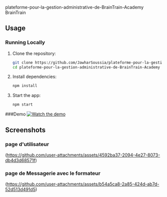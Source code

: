 plateforme-pour-la-gestion-administrative-de-BrainTrain-Academy   BrainTrain
## Usage

### Running Locally

1. Clone the repository:
   ```bash
   git clone https://github.com/JawharSoussia/plateforme-pour-la-gestion-administrative-de-BrainTrain-Academy
   cd plateforme-pour-la-gestion-administrative-de-BrainTrain-Academy
2. Install dependencies:   
   ```bash
   npm install

3. Start the app:
   ```bash
   npm start


###Demo
[![Watch the demo](https://github.com/user-attachments/assets/2827b991-9abe-40fb-b9da-8839c3fb6fd5)](https://github.com/user-attachments/assets/9c39e5e2-6825-4579-bbd7-22034f7d8b9a)

## Screenshots

### page d'utilisateur
(https://github.com/user-attachments/assets/4592ba37-2094-4e27-8073-db4d3d68571f)


### page de Messagerie avec le formateur
(https://github.com/user-attachments/assets/b54a5ca8-2a85-424d-ab7d-52d513d491d5)



